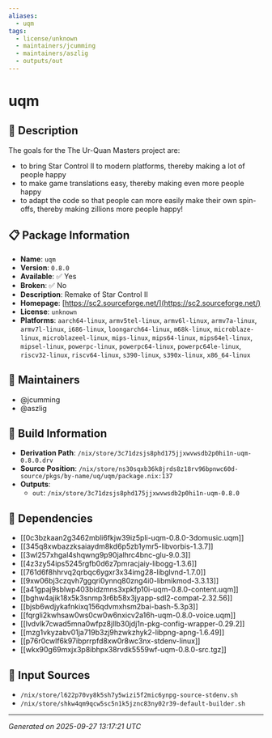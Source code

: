 ```yaml
---
aliases:
  - uqm
tags:
  - license/unknown
  - maintainers/jcumming
  - maintainers/aszlig
  - outputs/out
---
```


# uqm

## 📝 Description

The goals for the The Ur-Quan Masters project are:
  - to bring Star Control II to modern platforms, thereby making a lot of
    people happy
  - to make game translations easy, thereby making even more people happy
  - to adapt the code so that people can more easily make their own
    spin-offs, thereby making zillions more people happy!


## 📋 Package Information

- **Name**: `uqm`
- **Version**: `0.8.0`
- **Available**: ✅ Yes
- **Broken**: ✅ No
- **Description**: Remake of Star Control II
- **Homepage**: [https://sc2.sourceforge.net/](https://sc2.sourceforge.net/)
- **License**: `unknown`
- **Platforms**: `aarch64-linux`, `armv5tel-linux`, `armv6l-linux`, `armv7a-linux`, `armv7l-linux`, `i686-linux`, `loongarch64-linux`, `m68k-linux`, `microblaze-linux`, `microblazeel-linux`, `mips-linux`, `mips64-linux`, `mips64el-linux`, `mipsel-linux`, `powerpc-linux`, `powerpc64-linux`, `powerpc64le-linux`, `riscv32-linux`, `riscv64-linux`, `s390-linux`, `s390x-linux`, `x86_64-linux`
## 👥 Maintainers

- @jcumming
- @aszlig


## 🔧 Build Information

- **Derivation Path**: `/nix/store/3c71dzsjs8phd175jjxwvwsdb2p0hi1n-uqm-0.8.0.drv`
- **Source Position**: `/nix/store/ns30sqxb36k8jrds8z18rv96bpnwc60d-source/pkgs/by-name/uq/uqm/package.nix:137`
- **Outputs**:
  - `out`:  `/nix/store/3c71dzsjs8phd175jjxwvwsdb2p0hi1n-uqm-0.8.0`

## 🔗 Dependencies

- [[0c3bzkaan2g3462mbli6fkjw39iz5pli-uqm-0.8.0-3domusic.uqm]]
- [[345q8xwbazzksaiaydm8kd6p5zb1ymr5-libvorbis-1.3.7]]
- [[3wl257xhgal4shqwng9p90jalhrc4bnc-glu-9.0.3]]
- [[4z3zy54ips5245rgfb0d6z7pmracjaiy-libogg-1.3.6]]
- [[761d6f8hhrvq2qrbqc6ygxr3x34img28-libglvnd-1.7.0]]
- [[9xw06bj3czqvh7ggqri0ynnq80zng4i0-libmikmod-3.3.13]]
- [[a41gpaj9sblwp403bidzmns3xpkfp10i-uqm-0.8.0-content.uqm]]
- [[bghw4ajik18x5k3snmp3r6b58x3jyapp-sdl2-compat-2.32.56]]
- [[bjsb6wdjykafnkixq156qdvmxhsm2bai-bash-5.3p3]]
- [[fqrgli2kwhsaw0ws0cw0w6nxicv2a16h-uqm-0.8.0-voice.uqm]]
- [[lvdvlk7cwad5mna0wfpz8jllb30jdj1n-pkg-config-wrapper-0.29.2]]
- [[mzg1vkyzabv01ja719b3zj9hzwkzhyk2-libpng-apng-1.6.49]]
- [[p76r0cwlf6k97ibprrpfd8xw0r8wc3nx-stdenv-linux]]
- [[wkx90g69mxjx3p8ibhpx38rvdk5559wf-uqm-0.8.0-src.tgz]]

## 📁 Input Sources

- `/nix/store/l622p70vy8k5sh7y5wizi5f2mic6ynpg-source-stdenv.sh`
- `/nix/store/shkw4qm9qcw5sc5n1k5jznc83ny02r39-default-builder.sh`

---
*Generated on 2025-09-27 13:17:21 UTC*
